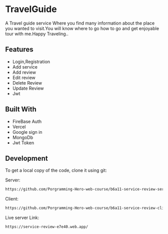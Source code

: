 # TravelGuide

A Travel guide service
Where you find many information about the place you wanted to visit.You will know where to go how to go and get enjoyable tour with me.Happy Traveling..

## Features

- Login,Registration
- Add service
- Add review
- Edit review
- Delete Review
- Update Review
- Jwt

## Built With

- FireBase Auth
- Vercel
- Google sign in
- MongoDb
- Jwt Token

## Development

To get a local copy of the code, clone it using git:


Server:

```sh
https://github.com/Porgramming-Hero-web-course/b6a11-service-review-server-side-SHAON1028

```

Client:

```sh
https://github.com/Porgramming-Hero-web-course/b6a11-service-review-client-side-SHAON1028

```
 Live server Link:

```sh
https://service-review-e7e40.web.app/






